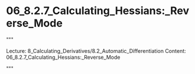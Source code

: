 # 06_8.2.7_Calculating_Hessians:_Reverse_Mode

"""

Lecture: 8_Calculating_Derivatives/8.2_Automatic_Differentiation
Content: 06_8.2.7_Calculating_Hessians:_Reverse_Mode

"""

